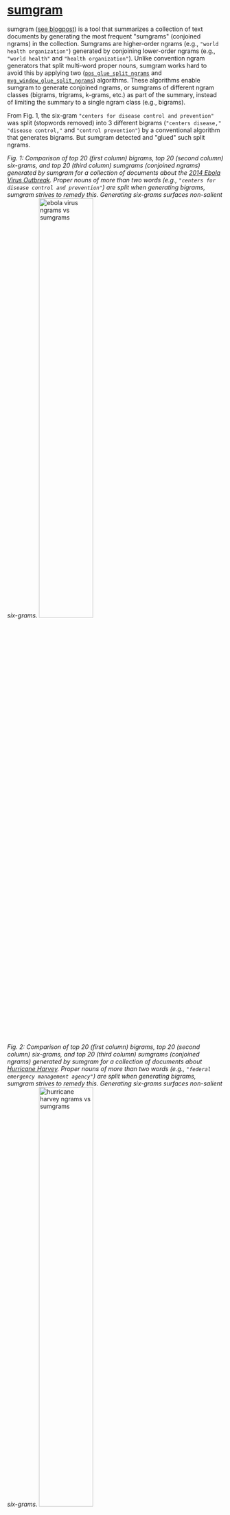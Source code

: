 # [sumgram](https://ws-dl.blogspot.com/2019/09/2019-09-09-introducing-sumgram-tool-for.html)

sumgram ([see blogpost](https://ws-dl.blogspot.com/2019/09/2019-09-09-introducing-sumgram-tool-for.html)) is a tool that summarizes a collection of text documents by generating the most frequent "sumgrams" (conjoined ngrams) in the collection. Sumgrams are higher-order ngrams (e.g., `"world health organization"`) generated by conjoining lower-order ngrams (e.g., `"world health"` and `"health organization"`). Unlike convention ngram generators that split multi-word proper nouns, sumgram works hard to avoid this by applying two ([`pos_glue_split_ngrams`](#pos_glue_split_ngrams) and [`mvg_window_glue_split_ngrams`](#mvg_window_glue_split_ngrams)) algorithms. These algorithms enable sumgram to generate conjoined ngrams, or sumgrams of different ngram classes (bigrams, trigrams, k-grams, etc.) as part of the summary, instead of limiting the summary to a single ngram class (e.g., bigrams).

From Fig. 1, the six-gram `"centers for disease control and prevention"` was split (stopwords removed) into 3 different bigrams (`"centers disease,"` `"disease control,"` and `"control prevention"`) by a conventional algorithm that generates bigrams. But sumgram detected and "glued" such split ngrams.

*Fig. 1: Comparison of top 20 (first column) bigrams, top 20 (second column) six-grams, and top 20 (third column) sumgrams (conjoined ngrams) generated by sumgram for a collection of documents about the [2014 Ebola Virus Outbreak](https://en.wikipedia.org/wiki/Western_African_Ebola_virus_epidemic). Proper nouns of more than two words (e.g., `"centers for disease control and prevention"`) are split when generating bigrams, sumgram strives to remedy this. Generating six-grams surfaces non-salient six-grams.*
<img src="pics/sumgrams_ebola.png" alt="ebola virus ngrams vs sumgrams" style="width: 50%;"/>

*Fig. 2: Comparison of top 20 (first column) bigrams, top 20 (second column) six-grams, and top 20 (third column) sumgrams (conjoined ngrams) generated by sumgram for a collection of documents about [Hurricane Harvey](https://en.wikipedia.org/wiki/Hurricane_Harvey). Proper nouns of more than two words (e.g., `"federal emergency management agency"`) are split when generating bigrams, sumgram strives to remedy this. Generating six-grams surfaces non-salient six-grams.*
<img src="pics/sumgrams_harvey.png" alt="hurricane harvey ngrams vs sumgrams" style="width: 50%;"/>
## Counting Term Frequencies
It is important to note that because sumgram was designed to generate top ngrams (summary) in a collection of text documents, it uses binary Term Frequencies (TFs). For example, consider the term frequency of `"ebola virus"` in the following collection of three documents,
```
Collection of 3 documents:

Document 1: "ebola virus" occurs 50 times 
Document 2: "ebola virus" occurs 15 times 
Document 3: "ebola virus" occurs 5  times 

According to sumgram, the TF of "ebola virus" is 3 NOT 70
```
According to sumgram, the term frequency of the term `"ebola virus"` is 3 NOT 70! Since the goal is to summarize the collection, documents are given a single vote for a single term, so as not to favor any (e.g., long) document or any term (e.g., very popular term within a few documents). However, if the collection contains a single document, non-binary term frequencies are used:
```
Collection of 1 document:
Document 1: "ebola virus" occurs 50 times 
According to sumgram, the TF of "ebola virus" is 50 NOT 1
```

## Additional Features
In addition to generating top sumgrams, sumgram ranks sentences and documents.
### Ranking documents (`--no-rank-docs` to switch off)
`get_ranked_docs()` ranks documents by giving credit to documents that have highly ranked terms in the ranked list of ngrams. A document's score is awarded by accumulating the points awarded by the position of terms in the ranked list of ngrams. Please note that documents without terms in ranked list of ngrams are not awarded points. Therefore, some documents may not be ranked because they performed poorly - did not have any term in the ranked list of ngrams.

### Ranking sentences (`--no-rank-sentences` to switch off)
`rank_sents_frm_top_ranked_docs()` ranks sentences in the top ranked documents exclusively, and gives credit to sentences with a high average overlap between the sentence tokens and the tokens in the top ngrams. For all sentences in a top ranked documents, a sentence's score (average overlap) is measured by calculating the average overlap between the terms in the top ngrams and the given sentence. This accounts for how many different tokens in the top ngrams that are present in a sentence.

## Installation
Just type
```
$ pip install sumgram
```
OR
```
$ git clone https://github.com/oduwsdl/sumgram.git
$ cd sumgram; pip install .; cd ..; rm -rf sumgram;
```
## Recommended Requirement and Performance Considerations
### Recommended Requirement
For the best results, we recommend [installing and running Stanford CoreNLP Server](https://ws-dl.blogspot.com/2018/03/2018-03-04-installing-stanford-corenlp.html) for two reasons.
First, the "pos" in [`pos_glue_split_ngrams`](#pos_glue_split_ngrams) stands for Parts Of Speech (POS). This algorithm needs a POS annotator in order to "glue" split ngrams, hence the need for Stanford CoreNLP server. However, if you do not install Stanford CoreNLP Server, sumgram is robust enough to attempt to glue split ngrams with the second algorithm [`mvg_window_glue_split_ngrams`](#mvg_window_glue_split_ngrams). 

Second, as part of ranking sentences, sumgram needs to segment the sentences in the documents. Stanford CoreNLP's [`ssplit`](https://stanfordnlp.github.io/CoreNLP/ssplit.html) annotator splits sentences after tokenization, and exploits the decisions of the tokenizer. Probabilitic methods (such as `ssplit`) for segmenting sentences often outperform rule-based methods that use regular expressions to define sentence boundaries. If you do not install Stanford CoreNLP however, sumgram will adopt a regular expression rule (`[.?!][ \n]|\n+`) to mark sentence boundaries. This rule can be passed (```--sentence-pattern``` - command line, ```sentence_pattern``` - python) as an argument to sumgram.

### Performance Considerations - `ssplit` and Named Entity Recognition
`pos_glue_split_ngrams` imposes additional runtime overhead on sumgram. You may choose to force sumgram to avoid using the ssplit annotator (implicitly switching off `pos_glue_split_ngrams`) by setting `--sentence-tokenizer=regex` (Python: ```params['sentence_tokenizer'] = 'regex'```). Please note that the command line argument `--no-pos-glue-split-ngrams` does not switch off Stanford CoreNLP's ssplit, it merely avoids the use of the `pos_glue_split_ngrams`.

We considered leveraging Stanford CoreNLP's [Named Entity Annotator](https://stanfordnlp.github.io/CoreNLP/ner.html) as a means to find additional multi-word proper nouns in order to conjoin split ngrams. With a Named Entity Recognition (NER) system, one could easily label a text collection with entity labels (e.g., `PERSON`, `LOCATION`, and `ORGANIZATION`), and instruct the ngram generator to avoid splitting ngrams that have those labels, as a means to remedy the split ngrams problem. However, we decided not to apply NER to resolve split ngrams because NER would impose additional performance overhead upon sumgram. It was important to keep sumgrams as lightweight as possible without compromising the quality of results. There are some phrases such as `"direct contact with"` and `"health care workers,"` that sumgram could generate unlike NER. However, NER unlike sumgrams provides the benefit of labeling ngrams (e.g, "CDC" - Organization) although with additional performance cost. Even though we recommend using sumgrams with the POS and `ssplit` annotators from the Stanford CoreNLP suite, and even though they impose additional overhead (while producing better conjoined ngrams and sentence segmentation), sumgrams does not require them to work, and empirical evaluation of sumgrams generated without POS or `ssplit` have been satisfactory.

### Performance Considerations - size of output
By default `--no-parent-sentences` is switched off, this means that the sentences that mention the top sumgrams are included in the final dictionary output of sumgram (output of `get_top_sumgrams()`), thus increasing the size of the output. To avoid this, include the `--no-parent-sentences` option.

## Usage
### Basic usage:
```
$ sumgram path/to/collection/of/text/files/
```
### Python script usage:
[Command line options](#full-usage) may be activated by setting the argument in the `params` dictionary passed as an argument to `get_top_sumgrams()`. To set a command line argument, consider the following transformation example:

```
params = {}
params['sentences_rank_count'] = 20  #For command line argument --sentences-rank-count
```

The following is a Python script example illustrating the use of sumgram done by calling the `get_top_sumgrams()` function.
```
import json
from sumgram.sumgram import get_top_sumgrams

doc_lst = [
    {'id': 0, 'text': 'The eye of Category 4 Hurricane Harvey is now over Aransas Bay. A station at Aransas Pass run by the Texas Coastal Observing Network recently reported a sustained wind of 102 mph with a gust to 132 mph. A station at Aransas Wildlife Refuge run by the Texas Coastal Observing Network recently reported a sustained wind of 75 mph with a gust to 99 mph. A station at Rockport reported a pressure of 945 mb on the western side of the eye.'},
    {'id': 1, 'text': 'Eye of Category 4 Hurricane Harvey is almost onshore. A station at Aransas Pass run by the Texas Coastal Observing Network recently reported a sustained wind of 102 mph with a gust to 120 mph.'},
    {'id': 2, 'text': 'Hurricane Harvey has become a Category 4 storm with maximum sustained winds of 130 mph. Sustained hurricane-force winds are spreading onto the middle Texas coast.'}
  ]
params = {
    'top_ngram_count': 10,
    'add_stopwords': 'image',
    'no_rank_sentences': True,
    'title': 'Top sumgrams for Hurricane Harvey text collection'
}

ngram = 2
sumgrams = get_top_sumgrams(doc_lst, ngram, params=params)
with open('sumgrams.json', 'w') as outfile:
  json.dump(sumgrams, outfile)
```
### Examples:
### Generate top 10 (t = 10) sumgrams for the [Archive-It Ebola Virus Collection](https://archive-it.org/collections/4887):
```
$ sumgram -t 10 cols/ebola/
 rank  sumgram                                              TF   TF-Rate
  1    in west africa                                       50    0.35 
  2    liberia and sierra leone                             46    0.33 
  3    ebola virus                                          44    0.31 
  4    ebola outbreak                                       41    0.29 
  5    public health                                        40    0.28 
  6    the centers for disease control and prevention       23    0.16 
  7    the united states                                    23    0.16 
  8    the world health organization                        22    0.16 
  9    ebola patients                                       20    0.14 
  10   health workers                                       20    0.14 
``` 
### Generate top 10 (t = 10) sumgrams for the [Archive-It Hurricane Harvey Collection](https://archive-it.org/collections/9323):
```
$ sumgram -t 10 cols/harvey/
rank   sumgram                                              TF   TF-Rate
  1    hurricane harvey                                     20    0.47 
  2    tropical storm harvey                                10    0.23 
  3    2017 houston transtar inc.                           9     0.21 
  4    2017. photo                                          9     0.21 
  5    corpus christi                                       9     0.21 
  6    image 28 of                                          9     0.21 
  7    image 29 of                                          9     0.21 
  8    image 30 of                                          9     0.21 
  9    image 31 of                                          9     0.21 
  10   image 32 of                                          9     0.21
``` 
This collection has lots of images, but the "image" term might obscure more salient ngrams, so let's 
rerun the command, but this time consider "image" a stopword (`--add-stopwords="image"`). As seen below such modification exposed more salient bigrams such as "buffalo bayou" and "coast guard"

```
$ sumgram -t 10 --add-stopwords="image" cols/harvey/
 rank  sumgram                                              TF   TF-Rate
  1    hurricane harvey                                     20    0.47 
  2    tropical storm harvey                                10    0.23 
  3    2017 houston transtar inc.                           9     0.21 
  4    2017. photo                                          9     0.21 
  5    corpus christi                                       9     0.21 
  6    texas photo                                          9     0.21 
  7    27, 2017                                             8     0.19 
  8    buffalo bayou                                        8     0.19 
  9    coast guard                                          8     0.19 
  10   harvey photo                                         8     0.19 
``` 

### Use application from Python Docker container to generate top 10 (t = 10) sumgrams for the [Archive-It Hurricane Harvey Collection](https://archive-it.org/collections/9323):
```
$ docker run -it --rm --name my-running-script -v "$PWD":/usr/src/myapp -w /usr/src/myapp --network=host python:3.7.3-stretch bash
$ pip install sumgram
$ sumgram -t 10 --add-stopwords="image" cols/harvey/
 rank  sumgram                                              TF   TF-Rate
  1    hurricane harvey                                     20    0.47 
  2    tropical storm harvey                                10    0.23 
  3    2017 houston transtar inc.                           9     0.21 
  4    2017. photo                                          9     0.21 
  5    corpus christi                                       9     0.21 
  6    texas photo                                          9     0.21 
  7    27, 2017                                             8     0.19 
  8    buffalo bayou                                        8     0.19 
  9    coast guard                                          8     0.19 
  10   harvey photo                                         8     0.19 
``` 

### Generate top sumgrams from collection of URLs:
This requires dereferencing the URLs and [removing the HTML boilerplate](https://ws-dl.blogspot.com/2017/03/2017-03-20-survey-of-5-boilerplate.html). This example requires the [installation of NwalaTextUtils](https://github.com/oduwsdl/NwalaTextUtils).
```
import json
from NwalaTextUtils.textutils import parallelGetTxtFrmURIs
from sumgram.sumgram import get_top_sumgrams

ngram = 2
uris_lst = [
  'http://www.euro.who.int/en/health-topics/emergencies/pages/news/news/2015/03/united-kingdom-is-declared-free-of-ebola-virus-disease',
  'https://time.com/3505982/ebola-new-cases-world-health-organization/',
  'https://www.scientificamerican.com/article/why-ebola-survivors-struggle-with-new-symptoms/'
]

doc_lst = parallelGetTxtFrmURIs(uris_lst)
sumgrams = get_top_sumgrams(doc_lst, ngram)

with open('sumgrams.json', 'w') as outfile:
    json.dump(sumgrams, outfile)
```

### Sumgram output
Highlights of selected fields in the output ([harvey_sumgrams.json](sumgram/harvey_sumgrams.json)) generated from the following command.
```
sumgram -t 20 -o harvey_sumgrams.json --pretty-print cols/harvey/
```
- **base_ngram** (int)
- **top_sumgram_count** (int)
- **ranked_docs** (optional, default ON) array[objects]): 
    - (object)
        - **score**: [Score assigned to document](#ranking-sentences---no-rank-docs-to-switch-off) (int)
        - **doc_id**: auto-generated identifier for document (int)
        - **doc_details** (object): user-supplied document details 
- **ranked_sentences** (optional, default ON) (array[objects]): 
    - (object)
    - **avg_overlap** (float): Average overlap between sentence and all the different top sumgrams
    - **sentence** (string)
    - **doc_indx** (int): Integer position of document where sentence was extracted
    - **doc_id** (int)
    - **sent_indx** (int): Integer position of sentence within document sentence was extracted
    - **segmenter** (string): Method (ssplit or regex) used for segmenting this sentence
- **top_sumgrams**: array[objects])
    - (object)
    - **ngram** (string): ngram or sumgram (conjoined ngram)
    - **term_freq** (int): The total number of times ngram occurs in the collection. Every ngram is counted once within a document if the collection contains multiple documents but not if the collection has a single document
    - **term_rate** (int): `term_freq` as fraction of total collection
    - **parent_sentences** array[objects]: sentences that mention `ngram` 
    - **sumgram_history** array[objects]: historical information showing how `ngram` was was conjoined to form a sumgram 
    - (object)
        - **prev_ngram** (string): previous state of `ngram`
        - **annotator** (string): annotator ([pos](#pos_glue_split_ngrams) or [mvg_window](#mvg_window_glue_split_ngrams)) responsible for conjoining ngrams to form sumgram
        - **cur_ngram** (string): current state of `ngram`
        - **cur_freq** (int): occurrence frequency of `cur_ngram`
        - **cur_pos_sequence** (array[string]): [Part of Speech labels](https://www.ling.upenn.edu/courses/Fall_2003/ling001/penn_treebank_pos.html) of `cur_ngram`
        - **proper_noun_rate** (float): fraction of `ngram` tokens that are labeled `NNP`
- **params** (objects)

### Full usage
```
sumgram [options] path/to/collection/of/text/files/

Options:
-n=2                                      The base n (int) for generating top sumgrams, if n = 2, bigrams become the base ngram
-o, --output                              Output file
-s, --sentences-rank-count=10             The count of top ranked sentences to generate
-t, --top-sumgram-count=10                The count of top sumgrams to generate

--add-stopwords                           Comma-separated list of addition stopwords
--collocations-pattern                    User-defined regex rule to extract collocations for pos_glue_split_ngrams
--corenlp-host=localhost                  Stanford CoreNLP Server host (needed for decent sentence tokenizer)
--corenlp-port=9000                       Stanford CoreNLP Server port (needed for decent sentence tokenizer)
--corenlp-max-sentence-words=100          Stanford CoreNLP maximum words per sentence
--include-postings=False                  Include inverted index of term document mappings

--log-file                                Log output filename
--log-format                              Log print format, see: https://docs.python.org/3/howto/logging-cookbook.html
--log-level=info                          Log level from OPTIONS: {critical, error, warning, info, debug, notset}

--mvg-window-min-proper-noun-rate=0.5     Mininum rate threshold (larger, stricter) to consider a multi-word proper noun a candidate to replace an ngram
--ngram-printing-mw=50                    Mininum width for printing ngrams

--no-mvg-window-glue-split-ngrams=False   Do not glue split top ngrams with Moving Window method (default is False)
--no-parent-sentences                     Do not include sentences that mention top ngrams in top ngrams payload (default is False)
--no-pos-glue-split-ngrams=False          Do not glue split top ngrams with POS method (default is True)
--no-rank-docs=False                      Do not rank documents flag
--no-rank-sentences=False                 Do not rank sentences flag

--pos-glue-split-ngrams-coeff=2           Coeff. for permitting matched ngram replacement. Interpreted as 1/coeff, e.g., 1/2
--pretty-print=False                      Pretty print JSON output
--rm-subset-top-ngrams-coeff=2            Coeff. for permitting matched ngram replacement. Interpreted as 1/coeff, e.g., 1/2

--sentence-pattern='[.?!][ \n]|\n+'       For sentence ranking: Regex string that specifies tokens for sentence tokenization
--sentence-tokenizer=ssplit               For sentence ranking: Method for segmenting sentences, options: {ssplit, regex}
--shift=0                                 Factor to shift top ngram calculation
--token-pattern                           Regex string that specifies tokens for document tokenization. Default = '\b[a-zA-Z\'\’-]+[a-zA-Z]+\b|\d+[.,]?\d*'
--title                                   Text label to be used as a heading when printing top sumgrams
--thread-count=5                          Maximum number of threads to use for parallel operations like segmenting sentences
--update-rate=50                          Print 1 message per update-rate for long-running tasks
```

### Algorithms for detecting and gluing split Multi-Word Proper Noun (MWPN) ngrams

## pos_glue_split_ngrams

This algorithm is the first measure to merge split MWPN ngrams. For example, the ngram fragment 
`"emergency management"` 
was split (base ngram = 2) from its parent MWPN:
`"federal emergency management agency"`. `pos_glue_split_ngrams` attempts to replace the ngram fragment with its MWPN.

The `pos_glue_split_ngrams` process is outlined as follows:
* All tokens in all the sentences are labeled with their respective Parts of Speech (POS) with Stanford CoreNLP's POS annotator.
* MWPNs are identified by this rule: a MWPN is a `contiguous sequence of NNP` or `a contiguous sequence of NNP interleaved with CC or IN`. For example, given the follow [POS label descriptions](https://www.ling.upenn.edu/courses/Fall_2003/ling001/penn_treebank_pos.html)
  ```
  NNP: Proper Noun Singular
  NNPS: Proper Noun plural
  CC: Coordinating conjunction
  IN: Preposition or subordinating conjunction
  ```
  According to `pos_glue_split_ngrams`, the following ngram sequences are MWPNs:

  ```
  "Hurricane harvey"                    - (NNP NNP)
  "Centers for Disease Control"         - (NNP IN NNP NNP)
  "Federal Emergency Management Agency" - (NNP NNP NNP NNP)
  ```

* Let TF_C = Term Frequency of fragment child ngram (e.g., `emergency management`). Let TF_P = Term Frequency of MWPN (e.g., `federal emergency management agency`). `pos_glue_split_ngrams` replaces a fragment child ngram with a parent MWPN, if `TF_P > TF_C / pos_glue_split_ngrams_coeff`. The restriction is done in order to avoid replacing a high-quality fragment child ngram (e.g., `tropical storm` with TF_C: 121) with a poor-quality MWPN (e.g., `ddhhmm tropical storm harvey discussion number` with TF_P: 5)

## mvg_window_glue_split_ngrams

This algorithm is the second measure to merge split MWPN ngrams. Unlike `pos_glue_split_ngrams` which relies on a rule for identifying MWPNs, `mvg_window_glue_split_ngrams` seeks out terms (controlled by an expanding window size) that are frequently left and right neighbors of the fragment ngrams. 

For example, from the Hurricane Harvey collection, the ngram fragment `emergency management`, often had the term `federal` to its left, and `agency` to its right. The concatenation of the fragment ngram and its highly frequent left and right neighbors is considered a MWPN: `federal` + `emergency management` + `agency`. If the co-occurrence rate of the MWPN >= `mvg_window_min_proper_noun_rate`, `mvg_window_glue_split_ngrams` replaces the child fragment ngram (`emergency management`) with its parent MWPN (`federal emergency management agency`).

Snippet of `mvg_window_glue_split_ngrams` process:
```
mvg_window_min_proper_noun_rate: 0.5 (Let the MWPN occur at least 50% of the time)
window_size: 1
fragment ngram: ['emergency', 'management']
candidate sentence tokens: 

['more', 'than', '32', '000', 'people', 'have', 'been', 'housed', 'in', 'shelters', '', 
'and', 'the', 'federal', 'emergency', 'management', 'agency', 'is', 'expecting', 'nearly', 
'a', 'half', 'million', 'people', 'to', 'seek', 'some', 'sort', 'of', 'disaster', 'aid.']

#Here are the candidate MWPNs generated by adding 1 (window_size = 1) term to the left, right, and both left and right of the fragment ngram:

left  MWPN: "federal emergency management"        occurrence rate: 0.875
right MWPN: "emergency management agency"         occurrence rate: 0.625
both  MWPN: "federal emergency management agency" occurrence rate: 0.625 
```

`mvg_window_glue_split_ngrams` favors longer MWPNs as long as its occurrence rate >= `mvg_window_min_proper_noun_rate`, so even though the left MWPN's (`federal emergency management`) occurrence rate is the highest (0.875), the algorithm would select the longest MWPN (`federal emergency management agency`) since it fulfills the selection criteria: its occurrence rate (0.625 > mvg_window_min_proper_noun_rate = 0.625 > 0.5). For each fragment ngram, `mvg_window_glue_split_ngrams` searches for the longest MWPN that fulfills the selection criteria.

## Sumgrams vs. Collocations
Sumgram may be likened to some of the [multiple methods of detecting common phrases or collocations](https://nlp.stanford.edu/fsnlp/promo/colloc.pdf) since it strives to identify multi-word proper nouns. But there are some significant differences.

TLDR: Sumgram generates summaries by finding conjoined ngrams that are representative of the entire collection and not merely groups of words that co-occur. The focus of collocation method is not to summarize collections but to detect word groups that frequently occur together.

First, the primary goal of sumgrams is to summarize text documents in a collection, the process of conjoining split ngrams is secondary. This primary goal is the reason sumgram uses [binary TF counts](https://github.com/oduwsdl/sumgram/#counting-term-frequencies) in order to be give all documents a fair chance in deciding what terms are important, and to represent as many different (diverse) terms as possible. From Figs. 3 and 4, I claim the sumgrams produce more diverse and cohesive topics compared to the bigram collocations. Collocations unlike sumgram use raw TF counts and the primary focus of collocation is to identity groups of words ([with limited compositionality](https://nlp.stanford.edu/fsnlp/promo/colloc.pdf)) that frequently co-occur. Therefore, unlike collocation methods, sumgram simultaneously generates a summary for a collection and conjoins split ngrams (akin to extracting collocations). However, sumgrams is primarily a collection summarization method.

Second, collocation method often begin by ranking frequent ngrams (e.g., bigrams or trigrams). Variation comes with applying filters: stopwords/punctuation removal, use of [Pointwise Mutual Information](https://en.wikipedia.org/wiki/Pointwise_mutual_information), [Chi-squared tests](https://en.wikipedia.org/wiki/Chi-squared_test), [T-test](https://en.wikipedia.org/wiki/Student%27s_t-test), or some other statistical tests to ensure collocations are statistically significant. The key difference here between sumgram and collocation methods is: after collocation detection methods apply filters to get better results (e.g., bigrams/trigrams), they often stop. This means by design, since we restrict the calculation of collocations to specific n-grams (e.g, bigrams), we may split collocations with more that two terms. In contrast, after sumgram returns bigrams for example, it tries to expand the bigram into a k-gram (k > 2) especially if the bigram is part of a multi-word proper noun. So it is not sufficient that the bigram is frequent, sumgram strives to avoid splitting MWPNs. This gives sumgram the flexibility to return multiple ngrams (bigrams, trigrams, six-grams, etc.) as part of the list of most frequent ngrams in a collection.

*Fig. 3: Comparison of top 20 sumgrams and top 20 bigram collocations generated using different methods for labeling collocations. Since collocations are calculated for fixed (n=2) ngrams, they are prone to splitting MWPNs (highlighted). The collocation output were generated by running [Nicha Ruchirawat's](https://medium.com/@nicharuch/collocations-identifying-phrases-that-act-like-individual-words-in-nlp-f58a93a2f84a) implementation of some common methods for identifying ngram collocations.*
<img src="pics/sumgrams_v_collocations_ebola.png" alt="sumgrams vs collocations ebola" style="width: 50%;"/>

*Fig. 4: Comparison of top 20 sumgrams and top 20 bigram collocations generated using different methods for labeling collocations. Since collocations are calculated for fixed (n=2) ngrams, they are prone to splitting MWPNs (highlighted). The collocation output were generated by running [Nicha Ruchirawat's](https://medium.com/@nicharuch/collocations-identifying-phrases-that-act-like-individual-words-in-nlp-f58a93a2f84a) implementation of some common methods for identifying ngram collocations.*
<img src="pics/sumgrams_v_collocations_harvey.png" alt="sumgrams vs collocations harvey" style="width: 50%;"/>
## Sumgrams vs. LDA

*Fig. 5: Comparison of top LDA topics and top 20 sumgrams (conjoined ngrams) generated by sumgram for a collection of documents about [Hurricane Harvey](https://en.wikipedia.org/wiki/Hurricane_Harvey).*
<img src="pics/sumgrams_v_lda.png" alt="sumgrams vs lda" style="width: 50%;"/>
[LDA](https://en.wikipedia.org/wiki/Latent_Dirichlet_allocation) often used to discover abstract "topics" in a large volume of documents. Fig. 5 juxtaposes the top 20 topics surfaced by a [Python LDA library](https://github.com/lda-project/lda/) at top 20 sumgrams. As seen in Fig. 5 (Column 2), LDA abstract topics confirm our intuition that the collection is indeed about a Hurricane. However, I am uncomfortable with LDAs output and prefer sumgrams as a summary for the collection for the following reasons:
* It is not easy to find set the `words per topic` input to the LDA system. In Fig. 5 we set `words per topic = 5` to facilitate comparison with sumgrams. Also, since our collection is homogeneous (we already know most documents are about Hurricane Harvey), apply LDA to our collection is akin to finding the subtopics within our broader Hurricane Harvey topic. Consequently, if `words per topic` is set to small, we may abbreviate a subtopic, and if it is set too high, we may mix multiple subtopics within a single LDA abstract topic. This means LDA might be too coarse to find subtopic because it is hard to control topic boundaries in a supervised manner. Sumgrams in contrast isolate entities. For example, the first sumgram identifies only one entity `hurricane harvey`, as well as the second: `the federal emergency management agency`.
* Similar to the first point, the LDA topics are not sequences, words in the topics are ordered according to their probability of belonging to the topic. This means the discovery of proper nouns in the LDA topics is not obvious. For example, in the 8th LDA topic `puerto hurricane rico maria images`, `rico` is not next to `puerto`. I could only detect this because I am familiar with the collection topic.